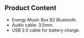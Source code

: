 ## Product Content

- Energy Music Box B2 Bluetooth.
- Audio cable: 3.5mm.
- USB 2.0 cable for battery charge.


